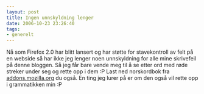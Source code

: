```yaml
---
layout: post
title: Ingen unnskyldning lenger
date: 2006-10-23 23:26:40
tags: 
- generelt
---
```

Nå som Firefox 2.0 har blitt lansert og har støtte for stavekontroll av felt på en webside så har ikke jeg lenger noen unnskyldning for alle mine skrivefeil på denne bloggen. Så jeg får bare vende meg til å se etter ord med røde streker under seg og rette opp i dem :P Last ned norskordbok fra <a href="https://addons.mozilla.org/firefox/3075/">addons.mozilla.org</a> du også. En ting jeg lurer på er om den også vil rette opp i grammatikken min :P
